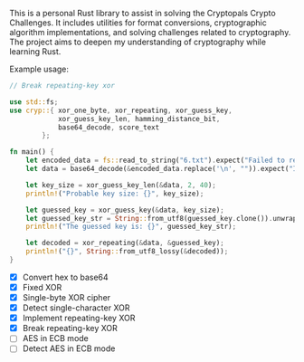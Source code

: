 This is a personal Rust library to assist in solving the Cryptopals Crypto Challenges. It includes utilities for format conversions, cryptographic algorithm implementations, and solving challenges related to cryptography. The project aims to deepen my understanding of cryptography while learning Rust.

Example usage:
```Rust
// Break repeating-key xor

use std::fs;
use cryp::{ xor_one_byte, xor_repeating, xor_guess_key,
            xor_guess_key_len, hamming_distance_bit, 
            base64_decode, score_text
        };

fn main() {
    let encoded_data = fs::read_to_string("6.txt").expect("Failed to read file");
    let data = base64_decode(&encoded_data.replace('\n', "")).expect("Invalid base64 input");

    let key_size = xor_guess_key_len(&data, 2, 40);
    println!("Probable key size: {}", key_size);

    let guessed_key = xor_guess_key(&data, key_size);
    let guessed_key_str = String::from_utf8(guessed_key.clone()).unwrap();
    println!("The guessed key is: {}", guessed_key_str);

    let decoded = xor_repeating(&data, &guessed_key);
    println!("{}", String::from_utf8_lossy(&decoded));
}
```
- [x] Convert hex to base64
- [x] Fixed XOR
- [x] Single-byte XOR cipher
- [x] Detect single-character XOR
- [x] Implement repeating-key XOR
- [x] Break repeating-key XOR
- [ ] AES in ECB mode
- [ ] Detect AES in ECB mode
